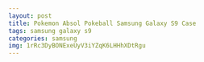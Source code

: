 ```yaml
---
layout: post
title: Pokemon Absol Pokeball Samsung Galaxy S9 Case
tags: samsung galaxy s9
categories: samsung
img: 1rRc3DyBONExeUyV3iYZqK6LHHhXDtRgu
---
```

